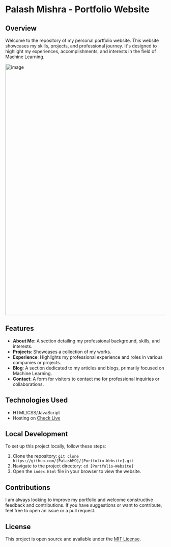 # Palash Mishra - Portfolio Website

## Overview
Welcome to the repository of my personal portfolio website. This website showcases my skills, projects, and professional journey. It's designed to highlight my experiences, accomplishments, and interests in the field of Machine Learning.

<img width="788" alt="image" src="https://github.com/PalashM9/Portfolio-Website/assets/100582448/c87bef62-3e3b-4a42-a099-441dbb82f693">

## Features
- **About Me**: A section detailing my professional background, skills, and interests.
- **Projects**: Showcases a collection of my works.
- **Experience**: Highlights my professional experience and roles in various companies or projects.
- **Blog**: A section dedicated to my articles and blogs, primarily focused on Machine Learning.
- **Contact**: A form for visitors to contact me for professional inquiries or collaborations.

## Technologies Used
- HTML/CSS/JavaScript
- Hosting on [Check Live](https://savable-light.000webhostapp.com/)

## Local Development
To set up this project locally, follow these steps:
1. Clone the repository: `git clone https://github.com/[PalashM9]/[Portfolio-Website].git`
2. Navigate to the project directory: `cd [Portfolio-Website]`
3. Open the `index.html` file in your browser to view the website.

## Contributions
I am always looking to improve my portfolio and welcome constructive feedback and contributions. If you have suggestions or want to contribute, feel free to open an issue or a pull request.

## License
This project is open source and available under the [MIT License](LICENSE).

